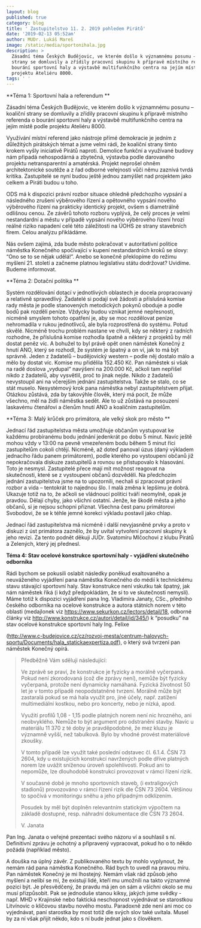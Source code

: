 ```yaml
---
layout: blog
published: true
category: blog
title: ' Zastupitelstvo 11. 2. 2019 pohledem Pirátů'
date: '2019-02-13 05:52am'
author: MUDr. Lukáš Mareš
image: /static/media/sportonihala.jpg
description: >
  Zásadní téma Českých Budějovic, ve kterém došlo k významnému posunu – koaliční
  strany se domluvily a zřídily pracovní skupinu k přípravě místního referenda o
  bourání sportovní haly a výstavbě multifunkčního centra na jejím místě podle
  projektu Ateliéru 8000.
tags: ' '
---
```


**Téma 1: Sportovní hala a referendum**

Zásadní téma Českých Budějovic, ve kterém došlo k významnému posunu – koaliční strany se domluvily a zřídily pracovní skupinu k přípravě místního referenda o bourání sportovní haly a výstavbě multifunkčního centra na jejím místě podle projektu Ateliéru 8000.

Využívání místní referend jako nástroje přímé demokracie je jedním z důležitých pirátských témat a jsme velmi rádi, že koaliční strany tímto krokem vyšly iniciativě Pirátů naproti. Demolice funkční a využívané budovy nám připadá nehospodárná a zbytečná, výstavba podle darovaného projektu netransparentní a amatérská. Projekt neprošel ohněm architektonické soutěže a z řad odborné veřejnosti vůči němu zaznívá tvrdá kritika. Zastupitelé se nyní budou ještě jednou zamýšlet nad projektem jako celkem a Piráti budou u toho.



ODS má k dispozici právní rozbor situace ohledně předchozího vypsání a následného zrušení výběrového řízení a opětovného vypsání nového výběrového řízení na prakticky identický projekt, ovšem s diametrálně odlišnou cenou. Ze závěrů tohoto rozboru vyplývá, že celý proces je velmi nestandardní a městu v případě vypsání nového výběrového řízení hrozí reálné riziko napadení celé této záležitosti na ÚOHS ze strany stavebních firem. Celou analýzu přikládáme.



Nás ovšem zajímá, zda bude město pokračovat v autoritativní politice náměstka Konečného spočívající v kupení nestandardních kroků se slovy: “Ono se to se nějak udělá!”. Anebo se konečně překlopíme do režimu myšlení 21. století a začneme platnou legislativu státu dodržovat? Uvidíme. Budeme informovat.

**Téma 2: Dotační politika**

Systém rozdělování dotací v jednotlivých oblastech je docela propracovaný a relativně spravedlivý. Žadatelé si podají své žádosti a příslušná komise rady města je podle stanovených metodických pokynů oboduje a podle bodů pak rozdělí peníze. Vždycky budou vznikat jemné nepřesnosti, nicméně smyslem tohoto opatření je, aby se moc rozdělovat peníze nehromadila v rukou jednotlivců, ale byla rozprostřená do systému. Potud skvělé. Nicméně trochu problém nastane ve chvíli, kdy se některý z radních rozhodne, že příslušná komise rozhodla špatně a některý z projektů by měl dostat peněz víc. A bohužel to byl právě opět onen náměstek Konečný z hnutí ANO, který se rozhodl, že systém je špatný a on ví, jak to má být správně. Jeden z žadatelů – budějovický western – podle něj dostalo málo a mělo by dostat víc. Komise mu přidělila 152.450 Kč. Pan náměstek si však na radě doslova „vydupal“ navýšení na 200.000 Kč, ačkoli tam nepřišel nikdo z žadatelů, aby vysvětlil, proč to jinak nejde. Nikdo z žadatelů nevystoupil ani na včerejším jednání zastupitelstva. Takže se stalo, co se stát muselo. Nesystémový krok pana náměstka nebyl zastupitelstvem přijat. Otázkou zůstává, zda by takovýhle člověk, který má pocit, že může všechno, měl na židli náměstka sedět. Ale to už zůstává na posouzení laskavému čtenářovi a členům hnutí ANO a koaličním zastupitelům.

**Téma 3: Malý krůček pro primátora, ale velký skok pro město**

Jednací řád zastupitelstva města umožňuje občanům vystupovat ke každému probíranému bodu jednání jedenkrát po dobu 5 minut. Navíc ještě mohou vždy v 13:00 na pevně vmezeřeném bodu během 5 minut říci zastupitelům cokoli chtějí. Nicméně, až doteď panoval úzus (daný výkladem jednacího řádu panem primátorem), podle kterého po vystoupení občanů již nepokračovala diskuze zastupitelů a rovnou se přistupovalo k hlasování. Toto je nesmysl. Zastupitelé přece mají mít možnost reagovat na skutečnosti, které se z vystoupení občanů dozvěděli. Na předchozím jednání zastupitelstva jsme na to upozornili, nechali si zpracovat právní rozbor a vida – tentokrát to najednou šlo. I malá změna k lepšímu je dobrá. Ukazuje totiž na to, že ačkoli se vládnoucí politici tváří neomylně, opak je pravdou. Dělají chyby, jako všichni ostatní. Jenže, ke škodě města a jeho občanů, si je nejsou schopni přiznat. Všechna čest panu primátorovi Svobodovi, že se k téhle jemné korekci výkladu postavil jako chlap. 



Jednací řád zastupitelstva má nicméně i další nevyjasněné prvky a proto v diskuzi z úst primátora zaznělo, že by uvítal vytvoření pracovní skupiny k jeho revizi. Za tento podnět děkuji JUDr. Svatomíru Mlčochovi z klubu Pirátů a Zelených, který jej přednesl.

 

**Téma 4: Stav ocelové konstrukce sportovní haly - vyjádření skutečného odborníka**

Rádi bychom se pokusili oslabit následky poněkud exaltovaného a neuváženého vyjádření pana náměstka Konečného do médií k technickému stavu stávající sportovní haly. Stav konstrukce není vskutku tak špatný, jak nám náměstek říká (i když předpokládám, že si to ve skutečnosti nemyslí). Máme totiž k dispozici vyjádření pana Ing. Vladimíra Janaty, CSc., předního českého odborníka na ocelové konstrukce a autora státních norem v této oblasti (medajlonek viz <https://www.sekurkon.cz/lectors/detail/18>, odborné články viz <http://www.konstrukce.cz/autori/detail/id/345/>) k “posudku” na stav ocelové konstrukce sportovní haly Ing. Felixe 

(<http://www.c-budejovice.cz/cz/rozvoj-mesta/centrum-halovych-sportu/Documents/hala_statickaexpertiza.pdf>), o který svá tvrzení pan náměstek Konečný opírá. 



> Předběžně Vám sděluji následující:
>
> 
>
> Ve zprávě se praví, že konstrukce je fyzicky a morálně vyčerpaná. Pokud není zkorodovaná (což dle zprávy není), nemůže být fyzicky vyčerpaná, protože není dynamicky namáhaná. Fyzická životnost 50 let je v tomto případě neopodstatněné tvrzení. Morálně může být zastaralá pokud se má hala využít pro, jiné účely, např.  zatížení multimediální kostkou, nebo pro koncerty, nebo je nízká, apod.
>
> Využití profilů 1,08 - 1,15 podle platných norem není nic hrozného, ani  neobvyklého. Nemůže to být argument pro odstranění stavby. Navíc u materiálu 11 370 z té doby je pravděpodobné, že mez kluzu je významně vyšší, než tabulková. Bylo by vhodné provést materiálové zkoušky. 
>
> V tomto případě lze využít také poslední odstavec čl. 6.1.4. ČSN 73 2604,  kdy u existujících konstrukcí  navržených podle dříve platných norem lze uvážit sníženou úroveň spolehlivosti. Pokud ani to nepomůže, lze dlouhodobě konstrukci provozovat v rámci řízení rizik. 
>
> V současné době je mnoho sportovních staveb, (i extraligových stadionů) provozováno v rámci řízení rizik dle ČSN 73 2604. Většinou to spočívá v monitoringu sněhu a jeho případným odklízením.
>
> Posudek by měl být doplněn relevantním  statickým výpočtem na základě dostupné, resp. náhradní dokumentace dle ČSN 73 2604.
>
> V. Janata

Pan Ing. Janata o veřejné prezentaci svého názoru ví a souhlasil s ní. Definitivní zprávu je ochotný a připravený vypracovat, pokud ho o to někdo požádá (například město).



A douška na úplný závěr. Z publikovaného textu by mohlo vyplynout, že nemám rád pana náměstka Konečného. Rád bych to uvedl na pravou míru. Pan náměstek Konečný je mi lhostejný. Nemám však rád způsob jeho myšlení a nelíbí se mi, že existují lidé, kteří mu umožnili na takto významné pozici být. Je přesvědčený, že pravdu má jen on sám a všichni okolo se mu musí přizpůsobit. Pak se jednoduše stanou kiksy, jakých jsme svědky - např. MHD v Krajinské nebo faktická neschopnost vyjednávat se starostkou Litvínovic o klíčovou stavbu nového mostu. Paradoxně zde není ani moc co vyjednávat, paní starostka by most totiž dle svých slov také uvítala. Musel by za ní však přijít někdo, kdo s ní bude jednat jako s člověkem.
